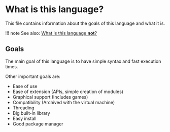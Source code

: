 # What is this language?

This file contains information about the goals of this language and what it is.

!!! note
    See also: [What is this language **not**?](./003.md)

## Goals

The main goal of this language is to have simple syntax and fast execution times.

Other important goals are:

- Ease of use
- Ease of extension (APIs, simple creation of modules)
- Graphical support (Includes games)
- Compatibility (Archived with the virtual machine)
- Threading
- Big built-in library
- Easy install
- Good package manager
